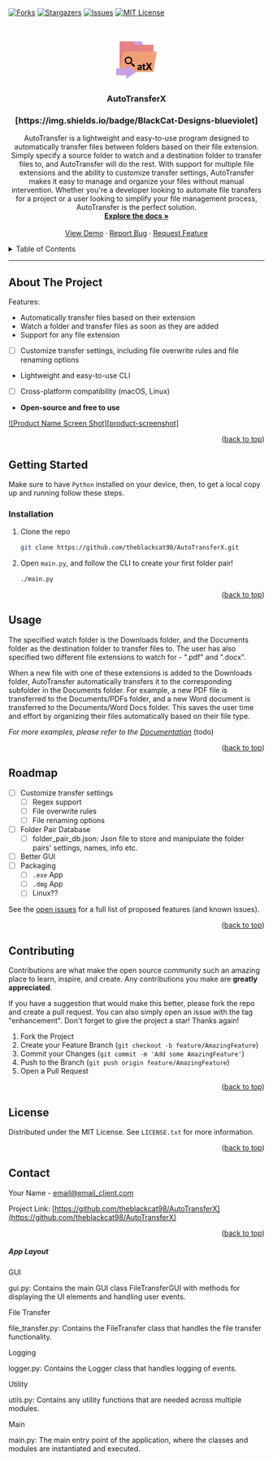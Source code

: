[![Forks][forks-shield]][forks-url]
[![Stargazers][stars-shield]][stars-url]
[![Issues][issues-shield]][issues-url]
[![MIT License][license-shield]][license-url]


<a name="readme-top"></a>


<br /><div align="center">  <a href="https://github.com/theblackcat98/autotransferx">    <img src="images/logo.png" alt="Logo" width="80" height="80">  </a>

<h3 align="center">AutoTransferX</h3>
<h3 align="center">[https://img.shields.io/badge/BlackCat-Designs-blueviolet]</h3>


<p align="center">
    AutoTransfer is a lightweight and easy-to-use program designed to automatically transfer files between folders based on their file extension. Simply specify a source folder to watch and a destination folder to transfer files to, and AutoTransfer will do the rest. With support for multiple file extensions and the ability to customize transfer settings, AutoTransfer makes it easy to manage and organize your files without manual intervention. Whether you're a developer looking to automate file transfers for a project or a user looking to simplify your file management process, AutoTransfer is the perfect solution.
    <br />
    <a href="https://github.com/theblackcat98/autotransferx"><strong>Explore the docs »</strong></a>
    <br />
    <br />
    <a href="https://github.com/theblackcat98/AutoTransferX">View Demo</a>
    ·
    <a href="https://github.com/theblackcat98/AutoTransferX/issues">Report Bug</a>
    ·
    <a href="https://github.com/theblackcat98/AutoTransferX/issues">Request Feature</a>
  </p>
</div>


<details>
  <summary>Table of Contents</summary>
  <ol>
    <li>
      <a href="#about-the-project">About The Project</a>
      <ul>
        <li><a href="#built-with">Built With</a></li>
      </ul>
    </li>
    <li>
      <a href="#getting-started">Getting Started</a>
      <ul>
        <li><a href="#prerequisites">Prerequisites</a></li>
        <li><a href="#installation">Installation</a></li>
      </ul>
    </li>
    <li><a href="#usage">Usage</a></li>
    <li><a href="#roadmap">Roadmap</a></li>
    <li><a href="#contributing">Contributing</a></li>
    <li><a href="#license">License</a></li>
    <li><a href="#contact">Contact</a></li>
    <li><a href="#acknowledgments">Acknowledgments</a></li>
  </ol>
</details>

---

## About The Project

Features:

- Automatically transfer files based on their extension
- Watch a folder and transfer files as soon as they are added
- Support for any file extension
- [ ] Customize transfer settings, including file overwrite rules and file renaming options
- Lightweight and easy-to-use CLI
- [ ] Cross-platform compatibility (macOS, Linux)
- **Open-source and free to use**

[![Product Name Screen Shot][product-screenshot]](https://example.com)

<p align="right">(<a href="#readme-top">back to top</a>)</p>

<!-- GETTING STARTED -->

## Getting Started

Make sure to have `Python` installed on your device, then,
to get a local copy up and running follow these steps.

### Installation

1. Clone the repo
   
   ```sh
   git clone https://github.com/theblackcat98/AutoTransferX.git
   ```

2. Open `main.py`, and follow the CLI to create your first folder pair!

    ```sh
    ./main.py
    ```


<p align="right">(<a href="#readme-top">back to top</a>)</p>

<!-- USAGE EXAMPLES -->

## Usage

The specified watch folder is the Downloads folder, and the Documents folder as the destination folder to transfer files to. The user has also specified two different file extensions to watch for - ".pdf" and ".docx".

When a new file with one of these extensions is added to the Downloads folder, AutoTransfer automatically transfers it to the corresponding subfolder in the Documents folder. For example, a new PDF file is transferred to the Documents/PDFs folder, and a new Word document is transferred to the Documents/Word Docs folder. This saves the user time and effort by organizing their files automatically based on their file type.

_For more examples, please refer to the [Documentation](https://example.com)_ (todo)

<p align="right">(<a href="#readme-top">back to top</a>)</p>

<!-- ROADMAP -->

## Roadmap

- [ ] Customize transfer settings
  - [ ] Regex support
  - [ ] File overwrite rules
  - [ ] File renaming options
- [ ] Folder Pair Database
  - [ ] folder_pair_db.json: Json file to store and manipulate the folder pairs' settings, names, info etc.
- [ ] Better GUI
- [ ] Packaging
  - [ ] `.exe` App
  - [ ] `.dmg` App
  - [ ] Linux??

See the [open issues](https://github.com/theblackcat98/AutoTransferX/issues) for a full list of proposed features (and known issues).

<p align="right">(<a href="#readme-top">back to top</a>)</p>

<!-- CONTRIBUTING -->

## Contributing

Contributions are what make the open source community such an amazing place to learn, inspire, and create. Any contributions you make are **greatly appreciated**.

If you have a suggestion that would make this better, please fork the repo and create a pull request. You can also simply open an issue with the tag "enhancement".
Don't forget to give the project a star! Thanks again!

1. Fork the Project
2. Create your Feature Branch (`git checkout -b feature/AmazingFeature`)
3. Commit your Changes (`git commit -m 'Add some AmazingFeature'`)
4. Push to the Branch (`git push origin feature/AmazingFeature`)
5. Open a Pull Request

<p align="right">(<a href="#readme-top">back to top</a>)</p>

<!-- LICENSE -->

## License

Distributed under the MIT License. See `LICENSE.txt` for more information.

<p align="right">(<a href="#readme-top">back to top</a>)</p>

<!-- CONTACT -->

## Contact

Your Name - email@email_client.com

Project Link: [https://github.com/theblackcat98/AutoTransferX](https://github.com/theblackcat98/AutoTransferX)

<p align="right">(<a href="#readme-top">back to top</a>)</p>


##### App Layout

GUI

gui.py: Contains the main GUI class FileTransferGUI with methods for displaying the UI elements and handling user events.

File Transfer

file_transfer.py: Contains the FileTransfer class that handles the file transfer functionality.

Logging

logger.py: Contains the Logger class that handles logging of events.

Utility

utils.py: Contains any utility functions that are needed across multiple modules.

Main

main.py: The main entry point of the application, where the classes and modules are instantiated and executed.

<!-- MARKDOWN LINKS & IMAGES -->

<!-- https://www.markdownguide.org/basic-syntax/#reference-style-links -->

[forks-shield]: https://img.shields.io/github/forks/theblackcat98/AutoTransferX.svg?style=for-the-badge&logo=commonworkflowlanguage&color=DDB6F2&logoColor=D9E0EE&labelColor=302D41

[forks-url]: https://github.com/theblackcat98/AutoTransferX/network/members

[stars-shield]: https://img.shields.io/github/stars/theblackcat98/AutoTransferX?style=for-the-badge&logo=starship&color=C9CBFF&logoColor=D9E0EE&labelColor=302D41

[stars-url]: https://github.com/theblackcat98/AutoTransferX/stargazers

[issues-shield]: https://img.shields.io/github/issues/theblackcat98/AutoTransferX?style=for-the-badge&logo=gitbook&color=B5E8E0&logoColor=D9E0EE&labelColor=302D41

[issues-url]: https://github.com/theblackcat98/AutoTransferX/issues

[license-shield]: https://img.shields.io/github/license/theblackcat98/AutoTransferX.svg?style=for-the-badge&logo=github&color=F2CDCD&logoColor=D9E0EE&labelColor=302D41

[license-url]: https://github.com/theblackcat98/AutoTransferX/blob/master/LICENSE.txt